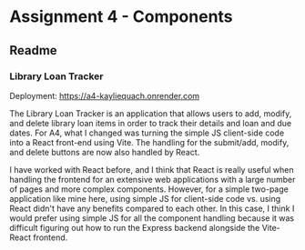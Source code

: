 Assignment 4 - Components
===

Readme
---

### Library Loan Tracker

Deployment: https://a4-kayliequach.onrender.com

The Library Loan Tracker is an application that allows users to add, modify, and delete library loan items in order to track their details and loan and due dates. For A4, what I changed was turning the simple JS client-side code into a React front-end using Vite. The handling for the submit/add, modify, and delete buttons are now also handled by React. 

I have worked with React before, and I think that React is really useful when handling the frontend for an extensive web applications with a large number of pages and more complex components. However, for a simple two-page application like mine here, using simple JS for client-side code vs. using React didn't have any benefits compared to each other. In this case, I think I would prefer using simple JS for all the component handling because it was difficult figuring out how to run the Express backend alongside the Vite-React frontend.
